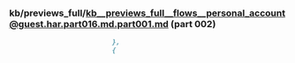 ### kb/previews_full/kb__previews_full__flows__personal_account@guest.har.part016.md.part001.md (part 002)

```md
                          },
                          {
                           
```

```
